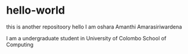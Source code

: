 # hello-world
this is another repositoory
hello I am oshara Amanthi Amarasiriwardena

I am a undergraduate student in University of Colombo School of Computing


